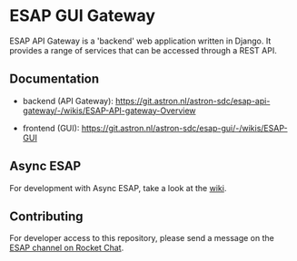 # ESAP GUI Gateway
ESAP API Gateway is a 'backend' web application written in Django.
It provides a range of services that can be accessed through a REST API.

## Documentation
* backend (API Gateway): https://git.astron.nl/astron-sdc/esap-api-gateway/-/wikis/ESAP-API-gateway-Overview

* frontend (GUI): https://git.astron.nl/astron-sdc/esap-gui/-/wikis/ESAP-GUI

## Async ESAP

For development with Async ESAP, take a look at the [wiki](https://git.astron.nl/astron-sdc/esap-api-gateway/-/wikis/WIP/Asynchronous-ESAP).

## Contributing

For developer access to this repository, please send a message on the [ESAP channel on Rocket Chat](https://chat.escape2020.de/channel/esap).
